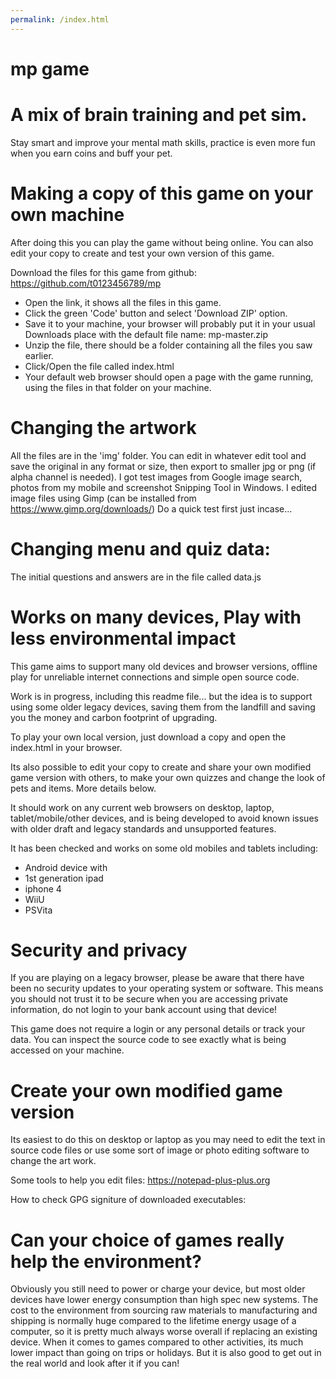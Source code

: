 ```yaml
---
permalink: /index.html
---
```





# mp game

# A mix of brain training and pet sim.

Stay smart and improve your mental math skills,
practice is even more fun when you earn coins and  buff your pet.



# Making a copy of this game on your own machine

After doing this you can play the game without being online.
You can also edit your copy to create and test your own version of this game.

Download the files for this game from github:
	https://github.com/t0123456789/mp

- Open the link, it shows all the files in this game.
- Click the green 'Code' button and select 'Download ZIP' option.
- Save it to your machine, your browser will probably put it in your usual Downloads place with the default file name: mp-master.zip
- Unzip the file, there should be a folder containing all the files you saw earlier.
- Click/Open the file called index.html
- Your default web browser should open a page with the game running, using the files in that folder on your machine.


# Changing the artwork

All the files are in the 'img' folder.
You can edit in whatever edit tool and save the original in any format or size, then export to smaller jpg or png (if alpha channel is needed).
I got test images from Google image search, photos from my mobile and screenshot Snipping Tool in Windows.
I edited image files using Gimp (can be installed from https://www.gimp.org/downloads/)
Do a quick test first just incase...


# Changing menu and quiz data:

The initial questions and answers are in the file called data.js




# Works on many devices, Play with less environmental impact

This game aims to support many old devices and  browser versions, offline play for unreliable internet connections and simple open source code. 

Work is in progress, including this readme file... but the idea is to support using some older legacy devices, saving them from the landfill and saving you the money and carbon footprint of upgrading.


To play your own local version, just download a copy and open the index.html in your browser.

Its also possible to edit your copy to create and share your own modified game version with others,  to make your own quizzes and change the look of pets and items. More details below.


It should work on any current web browsers on desktop, laptop, tablet/mobile/other devices, and is being developed to avoid known issues with older draft and legacy standards and unsupported features.

It has been checked and works on some old mobiles and tablets including:
- Android device with 
- 1st generation ipad 
- iphone 4
- WiiU
- PSVita


# Security and privacy

If you are playing on a legacy browser, please be aware that there have been no security updates to your operating system or software. This means you should not trust it to be secure when you are accessing private information, do not login to your bank account using that device!

This game does not require a login or any personal details or track your data. You can inspect the source code to see exactly what is being accessed on your machine.


# Create your own modified game version

Its easiest to do this on desktop or laptop as you may need to edit the text in source code files or use some sort of image or photo editing software to change the art work.

Some tools to help you edit files:
https://notepad-plus-plus.org

How to check GPG signiture of downloaded executables:



# Can your choice of games really help the environment?

Obviously you still need to power or charge your device, but most older devices have lower energy consumption than high spec new systems. The cost to the environment from sourcing raw materials to manufacturing and shipping is normally huge compared to the lifetime energy usage of a computer, so it is pretty much always worse overall if replacing an existing device.
When it comes to games compared to other activities, its much lower impact than going on trips or holidays. But it is also good to get out in the real world and look after it if you can!


